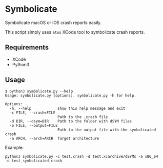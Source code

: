# Symbolicate

Symbolicate macOS or iOS crash reports easily.

This script simply uses `atos` XCode tool to symbolicate crash reports.

## Requirements

* XCode
* Python3

## Usage

```
$ python3 symbolicate.py --help
Usage: symbolicate.py [options]. symbolicate.py -h for help.

Options:
  -h, --help            show this help message and exit
  -c FILE, --crash=FILE
                        Path to the .crash file
  -d DIR, --dsym=DIR    Path to the folder with dSYM files
  -o FILE, --output=FILE
                        Path to the output file with the symbolicated crash
  -a ARCH, --arch=ARCH  Target architecture
```

Example:

```
python3 symbolicate.py -c test.crash -d test.xcarchive/dSYMs -a x86_64 -o test_symbolicated.crash
```